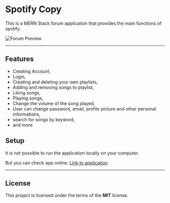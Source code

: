 Spotify Copy
============

This is a MERN Stack forum application that provides the main functions of spotify.

![Forum Preview](https://ams02pap001files.storage.live.com/y4m35ZDG1ZXhKDeTBmYFUvDmhRMjie2gx4qmVBQlEXvwi3mpp9UvyFYeThh6Lxw7ChX8fmXMcopFr-k5VlvqVXrqBrRA5L_nTzzpOPE2JXYcQRsbjHtCqPkuJxVCtJvYeB1xpcsnFBgiOlHPQHLUgjkbgRatmoZVUvBURc3BBkK3Jrm2EcWprQrea79SuJtqnKg?width=1920&height=1080&cropmode=none)

---

## Features
- Creating Account,
- Login,
- Creating and deleting your own playlists,
- Adding and removing songs to playlist,
- Liking songs,
- Playing songs,
- Change the volume of the song played,
- User can change password, email, profile picture and other personal informations,
- search for songs by keyword,
- and more

## Setup
It is not possible to run the application locally on your computer.

But you can check app online:
[Link to application](https://spotify-copy.herokuapp.com/)

---

## License
This project is licensed under the terms of the **MIT** license.
